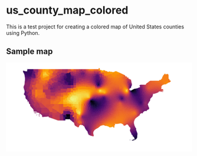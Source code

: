 # us_county_map_colored
This is a test project for creating a colored map of United States counties using Python.

## Sample map
![Random interpolated colored map of US counties](./figure.jpg)
